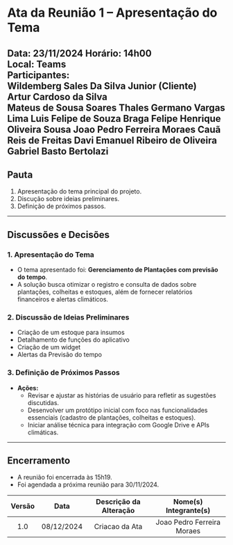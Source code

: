 # Ata da Reunião 1 – Apresentação do Tema

**Data:**  23/11/2024
**Horário:** 14h00  
**Local:** Teams  
**Participantes:**  
Wildemberg Sales Da Silva Junior (Cliente)  
Artur Cardoso da Silva  
Mateus de Sousa Soares 
Thales Germano Vargas Lima
Luis Felipe de Souza Braga
Felipe Henrique Oliveira Sousa
Joao Pedro Ferreira Moraes
Cauã Reis de Freitas
Davi Emanuel Ribeiro de Oliveira
Gabriel Basto Bertolazi
---

## **Pauta**
1. Apresentação do tema principal do projeto.  
2. Discução sobre ideias preliminares.  
3. Definição de próximos passos.  

---

## **Discussões e Decisões**

### **1. Apresentação do Tema**
- O tema apresentado foi: **Gerenciamento de Plantações com previsão do tempo**.  
- A solução busca otimizar o registro e consulta de dados sobre plantações, colheitas e estoques, além de fornecer relatórios financeiros e alertas climáticos. 

### **2. Discussão de Ideias Preliminares**
- Criação de um estoque para insumos
- Detalhamento de funções do aplicativo
- Criação de um widget
- Alertas da Previsão do tempo

### **3. Definição de Próximos Passos**
- **Ações:**
  - Revisar e ajustar as histórias de usuário para refletir as sugestões discutidas.  
  - Desenvolver um protótipo inicial com foco nas funcionalidades essenciais (cadastro de plantações, colheitas e estoques).  
  - Iniciar análise técnica para integração com Google Drive e APIs climáticas.
  
---

## **Encerramento**
- A reunião foi encerrada às 15h19.
- Foi agendada a próxima reunião para 30/11/2024.

| Versão | Data | Descrição da Alteração | Nome(s) Integrante(s) |
| :----: | :--: | :--------------------: | :-------------------: |
| 1.0 | 08/12/2024 | Criacao da Ata | Joao Pedro Ferreira Moraes |
